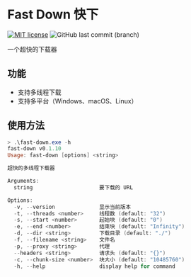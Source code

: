 # Fast Down 快下

[![MIT license](https://img.shields.io/badge/license-MIT-brightgreen.svg)](https://opensource.org/licenses/MIT)
![GitHub last commit (branch)](https://img.shields.io/github/last-commit/share121/fast-down/main)

一个超快的下载器

## 功能

- 支持多线程下载
- 支持多平台（Windows、macOS、Linux）

## 使用方法

```powershell
> .\fast-down.exe -h
fast-down v0.1.10
Usage: fast-down [options] <string>

超快的多线程下载器

Arguments:
  string                     要下载的 URL

Options:
  -v, --version              显示当前版本
  -t, --threads <number>     线程数 (default: "32")
  -s, --start <number>       起始块 (default: "0")
  -e, --end <number>         结束块 (default: "Infinity")
  -d, --dir <string>         下载目录 (default: "./")
  -f, --filename <string>    文件名
  -p, --proxy <string>       代理
  --headers <string>         请求头 (default: "{}")
  -c, --chunk-size <number>  块大小 (default: "10485760")
  -h, --help                 display help for command
```
